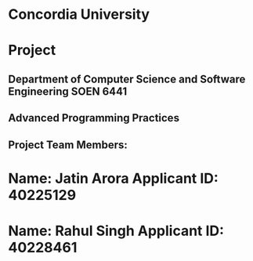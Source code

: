 # Concordia University
# Project
## Department of Computer Science and Software Engineering SOEN 6441
## Advanced Programming Practices
## Project Team Members:
# Name: Jatin Arora Applicant ID: 40225129
# Name: Rahul Singh Applicant ID: 40228461

